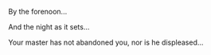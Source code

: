 By the forenoon...

And the night as it sets...

Your master has not abandoned you, nor is he displeased...

<!---
rmfaheem/rmfaheem is a ✨ special ✨ repository because its `README.md` (this file) appears on your GitHub profile.
You can click the Preview link to take a look at your changes.
--->
